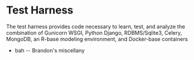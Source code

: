 # Test Harness

The test harness provides code necessary to learn, test, and analyze the combination of Gunicorn WSGI, Python Django, RDBMS/Sqlite3, Celery, MongoDB, an R-base modeling environment, and Docker-base containers

* bah -- Brandon's miscellany 


